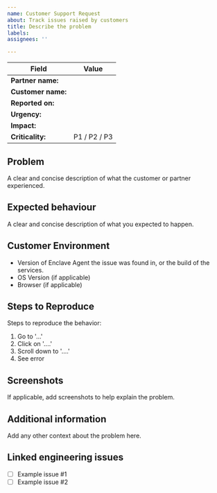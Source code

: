 ```yaml
---
name: Customer Support Request
about: Track issues raised by customers
title: Describe the problem
labels: 
assignees: ''

---
```


Field | Value
--|--
**Partner name:** | 
**Customer name:** |
**Reported on:** |
**Urgency:** |
**Impact:** |
**Criticality:** | P1 / P2 / P3

## Problem

A clear and concise description of what the customer or partner experienced.

## Expected behaviour

A clear and concise description of what you expected to happen.

## Customer Environment

- Version of Enclave Agent the issue was found in, or the build of the services.
- OS Version (if applicable)
- Browser (if applicable)

## Steps to Reproduce

Steps to reproduce the behavior:
1. Go to '...'
2. Click on '....'
3. Scroll down to '....'
4. See error

## Screenshots

If applicable, add screenshots to help explain the problem.

## Additional information

Add any other context about the problem here.


## Linked engineering issues

- [ ] Example issue #1
- [ ] Example issue #2
